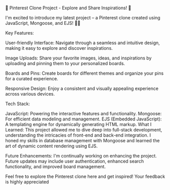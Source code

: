 🚀 Pinterest Clone Project - Explore and Share Inspirations! 🚀

I'm excited to introduce my latest project – a Pinterest clone created using JavaScript, Mongoose, and EJS! 🎨📌

Key Features:

User-friendly Interface: Navigate through a seamless and intuitive design, making it easy to explore and discover inspirations.

Image Uploads: Share your favorite images, ideas, and inspirations by uploading and pinning them to your personalized boards.

Boards and Pins: Create boards for different themes and organize your pins for a curated experience.

Responsive Design: Enjoy a consistent and visually appealing experience across various devices.

Tech Stack:

JavaScript: Powering the interactive features and functionality.
Mongoose: For efficient data modeling and management.
EJS (Embedded JavaScript): A templating engine for dynamically generating HTML markup.
What I Learned:
This project allowed me to dive deep into full-stack development, understanding the intricacies of front-end and back-end integration. I honed my skills in database management with Mongoose and learned the art of dynamic content rendering using EJS.

Future Enhancements:
I'm continually working on enhancing the project. Future updates may include user authentication, enhanced search functionality, and improved board management.

Feel free to explore the Pinterest clone here and get inspired! Your feedback is highly appreciated
